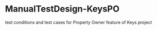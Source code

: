 # ManualTestDesign-KeysPO
test conditions and test cases for Property Owner feature of Keys project
